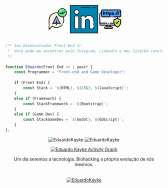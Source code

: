 <div align="center"> 
<a href="https://web.telegram.org/z/#-1582796052" target='_blank'><img align="center" src="Readme_Images/telegram.png" target='_blank' alt="telegram" height="70" width="70" /></a> <a href="https://linkedin.com/in/eduardokaykedasilva" target="blank"><img align="center" src="Readme_Images/linkedin.png" alt="linkedin" height="90" width="90" /></a> <a href="https://web.telegram.org/z/#-1582796052" target="blank"><img align="center" src="Readme_Images/sitepessoal.png" alt="site" height="70" width="70" /></a><br><br>

</div>

<div align="left">
    
```js   
/** Sou Desenvolvedor Front-End Jr. 
 *  Você pode me encontrar pelo Telegram, Linkedin e meu Site(Em construção). 
 */    
    
function Eduardo(Front End <= 1 year) {
    const Programmer = "Front-end and Game Developer";
    
    if (Front End) {
        const Stack = `${HTML}, ${CSS}, ${JavaScript}`;
    }
    else if (Framework) {
        const StackFramework = `${Bootstrap}`;
    }
    else if (Game Dev) {
        const StackGameDev = `${Godot}, ${GDScript}`;
    }
};
```
</div>
    
<p align="center">
  <img src="https://github-readme-stats.vercel.app/api/top-langs/?username=EduardoKayke&layout=compact&theme=tokyonight" alt="EduardoKayke" width="400" />
  <img src="http://github-readme-streak-stats.herokuapp.com?user=EduardoKayke&theme=dracula" alt="EduardoKayke" width="400" />
</p>

<p align="center">
<a href="https://github.com/ashutosh00710/github-readme-activity-graph"><img alt="Eduardo Kayke Activity Graph" src="https://activity-graph.herokuapp.com/graph?username=EduardoKayke&bg_color=1F222E&color=F8D866&line=F85D7F&point=FFFFFF&hide_border=true" width="810"/></a>
</p>
    
<div align="center">
Um dia seremos a tecnologia. Biohacking a própria evolução de nós mesmos.<br><br>

<p><a href="https://www.buymeacoffee.com/EduardoKayke"> <img align="center" src="https://cdn.buymeacoffee.com/buttons/v2/default-yellow.png" height="50" width="210" alt="EduardoKayke" /></a></a></p>
 
